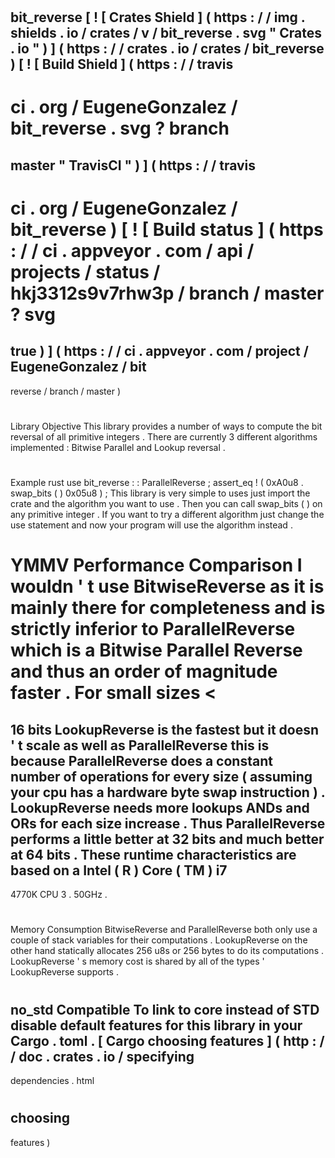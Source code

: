 #
bit_reverse
[
!
[
Crates
Shield
]
(
https
:
/
/
img
.
shields
.
io
/
crates
/
v
/
bit_reverse
.
svg
"
Crates
.
io
"
)
]
(
https
:
/
/
crates
.
io
/
crates
/
bit_reverse
)
[
!
[
Build
Shield
]
(
https
:
/
/
travis
-
ci
.
org
/
EugeneGonzalez
/
bit_reverse
.
svg
?
branch
=
master
"
TravisCI
"
)
]
(
https
:
/
/
travis
-
ci
.
org
/
EugeneGonzalez
/
bit_reverse
)
[
!
[
Build
status
]
(
https
:
/
/
ci
.
appveyor
.
com
/
api
/
projects
/
status
/
hkj3312s9v7rhw3p
/
branch
/
master
?
svg
=
true
)
]
(
https
:
/
/
ci
.
appveyor
.
com
/
project
/
EugeneGonzalez
/
bit
-
reverse
/
branch
/
master
)
#
#
#
Library
Objective
This
library
provides
a
number
of
ways
to
compute
the
bit
reversal
of
all
primitive
integers
.
There
are
currently
3
different
algorithms
implemented
:
Bitwise
Parallel
and
Lookup
reversal
.
#
#
#
Example
rust
use
bit_reverse
:
:
ParallelReverse
;
assert_eq
!
(
0xA0u8
.
swap_bits
(
)
0x05u8
)
;
This
library
is
very
simple
to
uses
just
import
the
crate
and
the
algorithm
you
want
to
use
.
Then
you
can
call
swap_bits
(
)
on
any
primitive
integer
.
If
you
want
to
try
a
different
algorithm
just
change
the
use
statement
and
now
your
program
will
use
the
algorithm
instead
.
#
#
#
YMMV
Performance
Comparison
I
wouldn
'
t
use
BitwiseReverse
as
it
is
mainly
there
for
completeness
and
is
strictly
inferior
to
ParallelReverse
which
is
a
Bitwise
Parallel
Reverse
and
thus
an
order
of
magnitude
faster
.
For
small
sizes
<
=
16
bits
LookupReverse
is
the
fastest
but
it
doesn
'
t
scale
as
well
as
ParallelReverse
this
is
because
ParallelReverse
does
a
constant
number
of
operations
for
every
size
(
assuming
your
cpu
has
a
hardware
byte
swap
instruction
)
.
LookupReverse
needs
more
lookups
ANDs
and
ORs
for
each
size
increase
.
Thus
ParallelReverse
performs
a
little
better
at
32
bits
and
much
better
at
64
bits
.
These
runtime
characteristics
are
based
on
a
Intel
(
R
)
Core
(
TM
)
i7
-
4770K
CPU
3
.
50GHz
.
#
#
#
Memory
Consumption
BitwiseReverse
and
ParallelReverse
both
only
use
a
couple
of
stack
variables
for
their
computations
.
LookupReverse
on
the
other
hand
statically
allocates
256
u8s
or
256
bytes
to
do
its
computations
.
LookupReverse
'
s
memory
cost
is
shared
by
all
of
the
types
'
LookupReverse
supports
.
#
#
#
no_std
Compatible
To
link
to
core
instead
of
STD
disable
default
features
for
this
library
in
your
Cargo
.
toml
.
[
Cargo
choosing
features
]
(
http
:
/
/
doc
.
crates
.
io
/
specifying
-
dependencies
.
html
#
choosing
-
features
)
